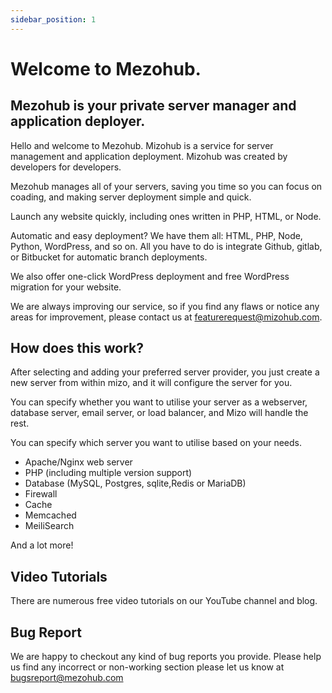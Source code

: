 ```yaml
---
sidebar_position: 1
---
```

# Welcome to Mezohub.

## Mezohub is your private server manager and application deployer.

Hello and welcome to Mezohub. Mizohub is a service for server management and application deployment. Mizohub was created by developers for developers.

Mezohub manages all of your servers, saving you time so you can focus on coading, and making server deployment simple and quick.

Launch any website quickly, including ones written in PHP, HTML, or Node.

Automatic and easy deployment? We have them all: HTML, PHP, Node, Python, WordPress, and so on. All you have to do is integrate Github, gitlab, or Bitbucket for automatic branch deployments.

We also offer one-click WordPress deployment and free WordPress migration for your website.

We are always improving our service, so if you find any flaws or notice any areas for improvement, please contact us at featurerequest@mizohub.com.


## How does this work?
After selecting and adding your preferred server provider, you just create a new server from within mizo, and it will configure the server for you.

You can specify whether you want to utilise your server as a webserver, database server, email server, or load balancer, and Mizo will handle the rest.

You can specify which server you want to utilise based on your needs.
 - Apache/Nginx web server
 - PHP (including multiple version support)
 - Database (MySQL, Postgres, sqlite,Redis or MariaDB)
 - Firewall
 - Cache
 - Memcached
 - MeiliSearch
 
And a lot more!

## Video Tutorials

There are numerous free video tutorials on our YouTube channel and blog.

## Bug Report

We are happy to checkout any kind of bug reports you provide. Please help us find any incorrect or non-working section please let us know at bugsreport@mezohub.com
